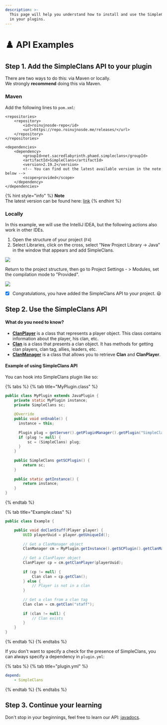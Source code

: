 ```yaml
---
description: >-
  This page will help you understand how to install and use the SimpleClans API
  in your plugins.
---
```


# ♟️ API Examples

## Step 1. Add the SimpleClans API to your plugin

There are two ways to do this: via Maven or locally. \
We strongly **recommend** doing this via Maven.

### Maven

Add the following lines to `pom.xml`:

```markup
<repositories>
    <repository>
        <id>roinujnosde-repo</id>
        <url>https://repo.roinujnosde.me/releases/</url>
    </repository>
</repositories>
```

```markup
<dependencies>
    <dependency>
        <groupId>net.sacredlabyrinth.phaed.simpleclans</groupId>
        <artifactId>SimpleClans</artifactId>
        <version>2.19.2</version> 
        <!-- You can find out the latest available version in the note below -->
        <scope>provided</scope>
    </dependency>
</dependencies>
```

{% hint style="info" %}
**Note**\
The latest version can be found here: [link](https://github.com/RoinujNosde/SimpleClans/releases)
{% endhint %}

### Locally

In this example, we will use the IntelliJ IDEA, but the following actions also work in other IDEs.

1. Open the structure of your project (`F4`)
2. Select Libraries, click on the cross, select "New Project Library -> Java" in the window that appears and add SimpleClans.

![](<../../.gitbook/assets/izobrazhenie (4) (1).png>)

Return to the project structure, then go to Project Settings - > Modules, set the compilation mode to "Provided".

![](<../../.gitbook/assets/izobrazhenie (5) (1).png>)

* [x] Congratulations, you have added the SimpleClans API to your project. 😃

## Step 2. Use the SimpleClans API

#### What do you need to know?

* [**ClanPlayer**](https://ci.roinujnosde.me/job/SimpleClans/Javadoc/net/sacredlabyrinth/phaed/simpleclans/ClanPlayer.html) is a class that represents a player object. This class contains information about the player, his clan, etc.
* [**Clan**](https://ci.roinujnosde.me/job/SimpleClans/Javadoc/net/sacredlabyrinth/phaed/simpleclans/Clan.html) is a class that presents a clan object. It has methods for getting clan players, clan tag, allies, leaders, etc.
* [**ClanManager**](https://ci.roinujnosde.me/job/SimpleClans/Javadoc/net/sacredlabyrinth/phaed/simpleclans/managers/ClanManager.html) is a class that allows you to retrieve **Clan** and **ClanPlayer**.

#### Example of using SimpleClans API

You can hook into SimpleClans plugin like so:

{% tabs %}
{% tab title="MyPlugin.class" %}
```java
public class MyPlugin extends JavaPlugin {
    private static MyPlugin instance;
    private SimpleClans sc;
     
    @Override   
    public void onEnable() {
      instance = this;
      
      Plugin plug = getServer().getPluginManager().getPlugin("SimpleClans");
      if (plug != null) {
          sc = (SimpleClans) plug;
      }
    }
    
    public SimpleClans getSCPlugin() {
        return sc;
    }
    
    public static getInstance() {
        return instance;
    }
}
```
{% endtab %}

{% tab title="Example.class" %}
```java
public class Example {

    public void doClanStuff(Player player) {
        UUID playerUuid = player.getUniqueId();
        
        // Get a ClanManager object
        ClanManager cm = MyPlugin.getInstance().getSCPlugin().getClanManager();
        
        // Get a ClanPlayer object
        ClanPlayer cp = cm.getClanPlayer(playerUuid);
            
        if (cp != null) {
            Clan clan = cp.getClan();
        } else {
            // Player is not in a clan
        }
    
        // Get a clan from a clan tag
        Clan clan = cm.getClan("staff");
    
        if (clan != null) {
            // Clan exists
        }
    }
}
```
{% endtab %}
{% endtabs %}

If you don't want to specify a check for the presence of SimpleClans, you can always specify a dependency in `plugin.yml`:

{% tabs %}
{% tab title="plugin.yml" %}
```yaml
depend:
    - SimpleClans
```
{% endtab %}
{% endtabs %}

## Step 3. Continue your learning

Don't stop in your beginnings, feel free to learn our API: [javadocs](https://ci.roinujnosde.me/job/SimpleClans/Javadoc/).
